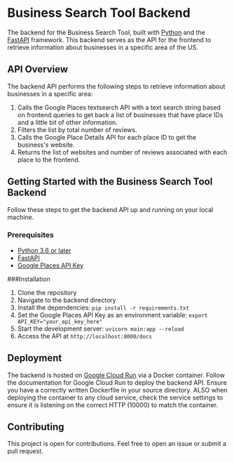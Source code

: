 # Business Search Tool Backend

The backend for the Business Search Tool, built with [Python](https://www.python.org/) and the [FastAPI](https://fastapi.tiangolo.com/) framework. This backend serves as the API for the frontend to retrieve information about businesses in a specific area of the US.

## API Overview

The backend API performs the following steps to retrieve information about businesses in a specific area:

1. Calls the Google Places textsearch API with a text search string based on frontend queries to get back a list of businesses that have place IDs and a little bit of other information.
2. Filters the list by total number of reviews.
3. Calls the Google Place Details API for each place ID to get the business's website.
4. Returns the list of websites and number of reviews associated with each place to the frontend.

## Getting Started with the Business Search Tool Backend

Follow these steps to get the backend API up and running on your local machine.

### Prerequisites

- [Python 3.6 or later](https://www.python.org/downloads/)
- [FastAPI](https://fastapi.tiangolo.com/)
- [Google Places API Key](https://developers.google.com/maps/gmp-get-started#create-project)

###Installation

1. Clone the repository
2. Navigate to the backend directory
3. Install the dependencies: `pip install -r requirements.txt`
4. Set the Google Places API Key as an environment variable: `export API_KEY="your_api_key_here"`
5. Start the development server: `uvicorn main:app --reload`
6. Access the API at `http://localhost:8000/docs`

## Deployment

The backend is hosted on [Google Cloud Run](https://cloud.google.com/run) via a Docker container. Follow the documentation for Google Cloud Run to deploy the backend API. Ensure you have a correctly written Dockerfile in your source directory. ALSO when deploying the container to any cloud service, check the service settings to ensure it is listening on the correct HTTP (10000) to match the container.

## Contributing

This project is open for contributions. Feel free to open an issue or submit a pull request.
